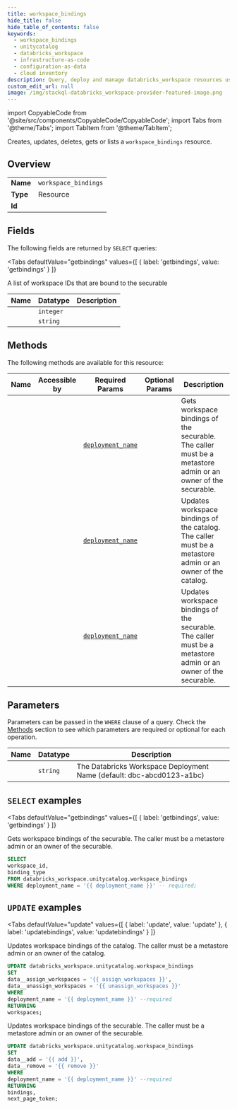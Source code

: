 ```yaml
--- 
title: workspace_bindings
hide_title: false
hide_table_of_contents: false
keywords:
  - workspace_bindings
  - unitycatalog
  - databricks_workspace
  - infrastructure-as-code
  - configuration-as-data
  - cloud inventory
description: Query, deploy and manage databricks_workspace resources using SQL
custom_edit_url: null
image: /img/stackql-databricks_workspace-provider-featured-image.png
---
```


import CopyableCode from '@site/src/components/CopyableCode/CopyableCode';
import Tabs from '@theme/Tabs';
import TabItem from '@theme/TabItem';

Creates, updates, deletes, gets or lists a <code>workspace_bindings</code> resource.

## Overview
<table><tbody>
<tr><td><b>Name</b></td><td><code>workspace_bindings</code></td></tr>
<tr><td><b>Type</b></td><td>Resource</td></tr>
<tr><td><b>Id</b></td><td><CopyableCode code="databricks_workspace.unitycatalog.workspace_bindings" /></td></tr>
</tbody></table>

## Fields

The following fields are returned by `SELECT` queries:

<Tabs
    defaultValue="getbindings"
    values={[
        { label: 'getbindings', value: 'getbindings' }
    ]}
>
<TabItem value="getbindings">

A list of workspace IDs that are bound to the securable

<table>
<thead>
    <tr>
    <th>Name</th>
    <th>Datatype</th>
    <th>Description</th>
    </tr>
</thead>
<tbody>
<tr>
    <td><CopyableCode code="workspace_id" /></td>
    <td><code>integer</code></td>
    <td></td>
</tr>
<tr>
    <td><CopyableCode code="binding_type" /></td>
    <td><code>string</code></td>
    <td></td>
</tr>
</tbody>
</table>
</TabItem>
</Tabs>

## Methods

The following methods are available for this resource:

<table>
<thead>
    <tr>
    <th>Name</th>
    <th>Accessible by</th>
    <th>Required Params</th>
    <th>Optional Params</th>
    <th>Description</th>
    </tr>
</thead>
<tbody>
<tr>
    <td><a href="#getbindings"><CopyableCode code="getbindings" /></a></td>
    <td><CopyableCode code="select" /></td>
    <td><a href="#parameter-deployment_name"><code>deployment_name</code></a></td>
    <td></td>
    <td>Gets workspace bindings of the securable. The caller must be a metastore admin or an owner of the securable.</td>
</tr>
<tr>
    <td><a href="#update"><CopyableCode code="update" /></a></td>
    <td><CopyableCode code="update" /></td>
    <td><a href="#parameter-deployment_name"><code>deployment_name</code></a></td>
    <td></td>
    <td>Updates workspace bindings of the catalog. The caller must be a metastore admin or an owner of the catalog.</td>
</tr>
<tr>
    <td><a href="#updatebindings"><CopyableCode code="updatebindings" /></a></td>
    <td><CopyableCode code="update" /></td>
    <td><a href="#parameter-deployment_name"><code>deployment_name</code></a></td>
    <td></td>
    <td>Updates workspace bindings of the securable. The caller must be a metastore admin or an owner of the securable.</td>
</tr>
</tbody>
</table>

## Parameters

Parameters can be passed in the `WHERE` clause of a query. Check the [Methods](#methods) section to see which parameters are required or optional for each operation.

<table>
<thead>
    <tr>
    <th>Name</th>
    <th>Datatype</th>
    <th>Description</th>
    </tr>
</thead>
<tbody>
<tr id="parameter-deployment_name">
    <td><CopyableCode code="deployment_name" /></td>
    <td><code>string</code></td>
    <td>The Databricks Workspace Deployment Name (default: dbc-abcd0123-a1bc)</td>
</tr>
</tbody>
</table>

## `SELECT` examples

<Tabs
    defaultValue="getbindings"
    values={[
        { label: 'getbindings', value: 'getbindings' }
    ]}
>
<TabItem value="getbindings">

Gets workspace bindings of the securable. The caller must be a metastore admin or an owner of the securable.

```sql
SELECT
workspace_id,
binding_type
FROM databricks_workspace.unitycatalog.workspace_bindings
WHERE deployment_name = '{{ deployment_name }}' -- required;
```
</TabItem>
</Tabs>


## `UPDATE` examples

<Tabs
    defaultValue="update"
    values={[
        { label: 'update', value: 'update' },
        { label: 'updatebindings', value: 'updatebindings' }
    ]}
>
<TabItem value="update">

Updates workspace bindings of the catalog. The caller must be a metastore admin or an owner of the catalog.

```sql
UPDATE databricks_workspace.unitycatalog.workspace_bindings
SET 
data__assign_workspaces = '{{ assign_workspaces }}',
data__unassign_workspaces = '{{ unassign_workspaces }}'
WHERE 
deployment_name = '{{ deployment_name }}' --required
RETURNING
workspaces;
```
</TabItem>
<TabItem value="updatebindings">

Updates workspace bindings of the securable. The caller must be a metastore admin or an owner of the securable.

```sql
UPDATE databricks_workspace.unitycatalog.workspace_bindings
SET 
data__add = '{{ add }}',
data__remove = '{{ remove }}'
WHERE 
deployment_name = '{{ deployment_name }}' --required
RETURNING
bindings,
next_page_token;
```
</TabItem>
</Tabs>
